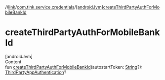 //[link](../index.md)/[com.tink.service.credentials](index.md)/[[androidJvm]createThirdPartyAuthForMobileBankId]([android-jvm]create-third-party-auth-for-mobile-bank-id.md)



# createThirdPartyAuthForMobileBankId  
[androidJvm]  
Content  
fun [createThirdPartyAuthForMobileBankId]([android-jvm]create-third-party-auth-for-mobile-bank-id.md)(autostartToken: [String](https://kotlinlang.org/api/latest/jvm/stdlib/kotlin/-string/index.html)?): [ThirdPartyAppAuthentication](../com.tink.model.authentication/[android-jvm]-third-party-app-authentication/index.md)?  



